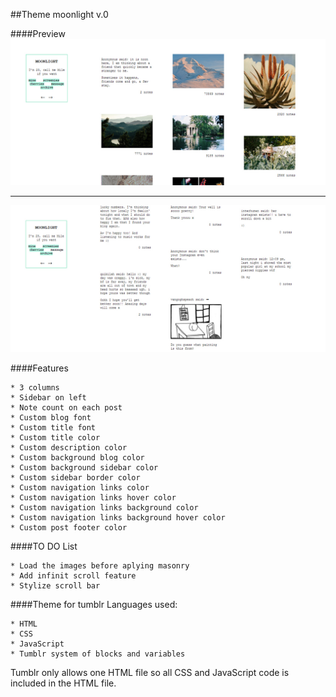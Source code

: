 ##Theme moonlight v.0

####Preview
![alt tag](https://raw.githubusercontent.com/milebza/moonlight/master/assets/theme-preview1.jpg)
* * * *
![alt tag](https://raw.githubusercontent.com/milebza/moonlight/master/assets/theme-preview2.jpg)

####Features

	* 3 columns
	* Sidebar on left
	* Note count on each post
	* Custom blog font
	* Custom title font
	* Custom title color
	* Custom description color
	* Custom background blog color
	* Custom background sidebar color
	* Custom sidebar border color
	* Custom navigation links color
	* Custom navigation links hover color
	* Custom navigation links background color
	* Custom navigation links background hover color
	* Custom post footer color

####TO DO List

	* Load the images before aplying masonry
	* Add infinit scroll feature
	* Stylize scroll bar

####Theme for tumblr 
Languages used:

	* HTML 
	* CSS 
	* JavaScript
	* Tumblr system of blocks and variables

Tumblr only allows one HTML file so all CSS and JavaScript code is included in the HTML file.
